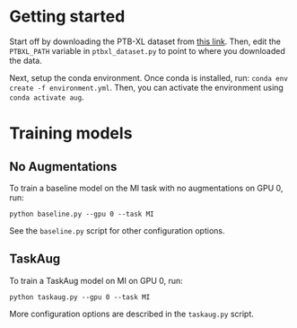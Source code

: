 # Getting started

Start off by downloading the PTB-XL dataset from [this link](https://physionet.org/content/ptb-xl/1.0.1/). Then, edit the `PTBXL_PATH` variable in  `ptbxl_dataset.py` to point to where you downloaded the data.

Next, setup the conda environment. Once conda is installed, run: `conda env create -f environment.yml`. Then, you can activate the environment using `conda activate aug`. 

# Training models

## No Augmentations
To train a baseline model on the MI task with no augmentations on GPU 0, run:

```python baseline.py --gpu 0 --task MI ```

See the `baseline.py` script for other configuration options.


## TaskAug
To train a TaskAug model on MI on GPU 0, run:

```python taskaug.py --gpu 0 --task MI```

More configuration options are described  in the `taskaug.py` script.